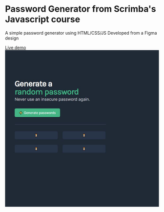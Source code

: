 # Password Generator from Scrimba's Javascript course
A simple password generator using HTML/CSS/JS
Developed from a Figma design

[Live demo](https://yuneychonlee.github.io/password-gen/)
![demo screenshot](assets/password-gen-screenshot.JPG)